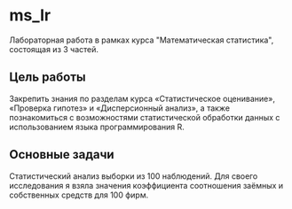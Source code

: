 # ms_lr
Лабораторная работа в рамках курса "Математическая статистика", состоящая из 3 частей.

## Цель работы
Закрепить знания по разделам курса «Статистическое оценивание», «Проверка гипотез» и «Дисперсионный анализ», а также познакомиться с возможностями статистической обработки данных с использованием языка программирования R. 

## Основные задачи
Статистический анализ выборки из 100 наблюдений. Для своего исследования я взяла значения коэффициента соотношения заёмных и собственных средств для 100 фирм.
